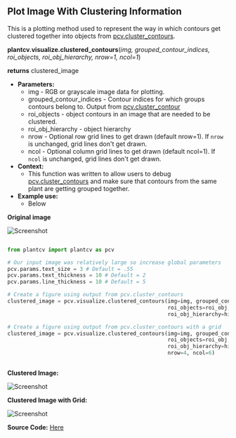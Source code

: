 ## Plot Image With Clustering Information 

This is a plotting method used to represent the way in which contours get clustered together into objects from [pcv.cluster_contours](cluster_contours.md).

**plantcv.visualize.clustered_contours**(*img, grouped_contour_indices, roi_objects, roi_obj_hierarchy, nrow=1, ncol=1*)

**returns** clustered_image

- **Parameters:**
    - img - RGB or grayscale image data for plotting.
    - grouped_contour_indices - Contour indices for which groups contours belong to. Output from [pcv.cluster_contour](cluster_contours.md)
    - roi_objects - object contours in an image that are needed to be clustered.
    - roi_obj_hierarchy - object hierarchy
    - nrow - Optional row grid lines to get drawn (default nrow=1). If `nrow` is unchanged, grid lines don't get drawn. 
    - ncol - Optional column grid lines to get drawn (default ncol=1). If `ncol` is unchanged, grid lines don't get drawn. 
- **Context:**
    - This function was written to allow users to debug [pcv.cluster_contours](cluster_contours.md) and make sure that contours from the same 
    plant are getting grouped together. 
- **Example use:**
    - Below

**Original image**

![Screenshot](img/documentation_images/visualize_clustered_contours/multi_arabidopsis.jpg)

```python

from plantcv import plantcv as pcv

# Our input image was relatively large so increase global parameters 
pcv.params.text_size = 3 # Default = .55
pcv.params.text_thickness = 10 # Default = 2
pcv.params.line_thickness = 10 # Default = 5

# Create a figure using output from pcv.cluster_contours 
clustered_image = pcv.visualize.clustered_contours(img=img, grouped_contour_indices=cnt_i, 
                                                   roi_objects=roi_obj,
                                                   roi_obj_hierarchy=hier)

# Create a figure using output from pcv.cluster_contours with a grid
clustered_image = pcv.visualize.clustered_contours(img=img, grouped_contour_indices=cnt_i, 
                                                   roi_objects=roi_obj,
                                                   roi_obj_hierarchy=hier,
                                                   nrow=4, ncol=6)
                                       
```

**Clustered Image:** 

![Screenshot](img/documentation_images/visualize_clustered_contours/contour_cluster_img.jpg)

**Clustered Image with Grid:** 

![Screenshot](img/documentation_images/visualize_clustered_contours/contour_cluster_img_grid.jpg)

**Source Code:** [Here](https://github.com/danforthcenter/plantcv/blob/master/plantcv/plantcv/visualize/clustered_contours.py)
